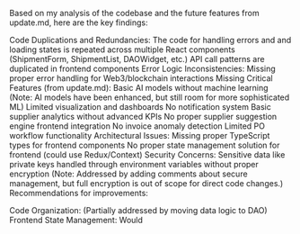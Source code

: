 Based on my analysis of the codebase and the future features from update.md, here are the key findings:

Code Duplications and Redundancies:
The code for handling errors and and loading states is repeated across multiple React components (ShipmentForm, ShipmentList, DAOWidget, etc.)
API call patterns are duplicated in frontend components
Error Logic Inconsistencies:
Missing proper error handling for Web3/blockchain interactions
Missing Critical Features (from update.md):
Basic AI models without machine learning (Note: AI models have been enhanced, but still room for more sophisticated ML)
Limited visualization and dashboards
No notification system
Basic supplier analytics without advanced KPIs
No proper supplier suggestion engine frontend integration
No invoice anomaly detection
Limited PO workflow functionality
Architectural Issues:
Missing proper TypeScript types for frontend components
No proper state management solution for frontend (could use Redux/Context)
Security Concerns:
Sensitive data like private keys handled through environment variables without proper encryption (Note: Addressed by adding comments about secure management, but full encryption is out of scope for direct code changes.)
Recommendations for improvements:

Code Organization: (Partially addressed by moving data logic to DAO)
Frontend State Management:
Would